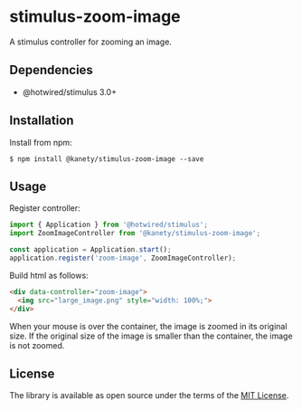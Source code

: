# stimulus-zoom-image

A stimulus controller for zooming an image.

## Dependencies

* @hotwired/stimulus 3.0+

## Installation

Install from npm:

    $ npm install @kanety/stimulus-zoom-image --save

## Usage

Register controller:

```javascript
import { Application } from '@hotwired/stimulus';
import ZoomImageController from '@kanety/stimulus-zoom-image';

const application = Application.start();
application.register('zoom-image', ZoomImageController);
```

Build html as follows:

```html
<div data-controller="zoom-image">
  <img src="large_image.png" style="width: 100%;">
</div>
```

When your mouse is over the container, the image is zoomed in its original size.
If the original size of the image is smaller than the container, the image is not zoomed.

## License

The library is available as open source under the terms of the [MIT License](http://opensource.org/licenses/MIT).
